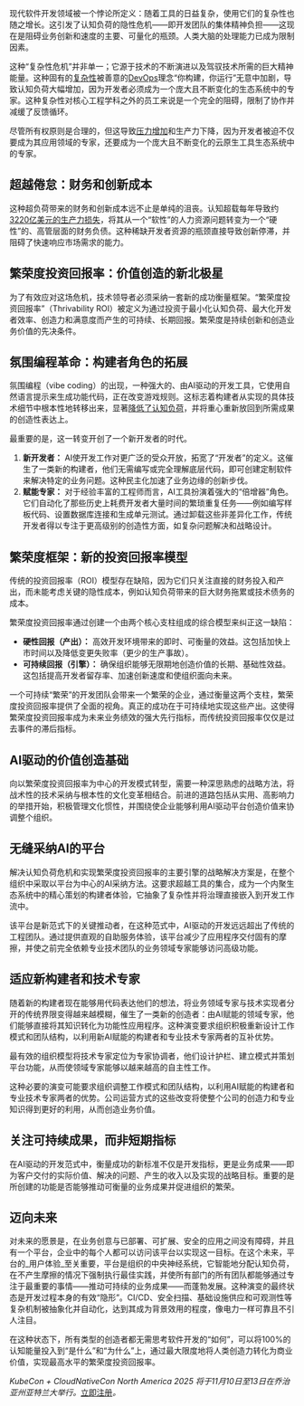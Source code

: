 现代软件开发领域被一个悖论所定义：随着工具的日益复杂，使用它们的复杂性也随之增长。这引发了认知负荷的隐性危机——即开发团队的集体精神负担——这现在是阻碍业务创新和速度的主要、可量化的瓶颈。人类大脑的处理能力已成为限制因素。

这种“复杂性危机”并非单一；它源于技术的不断演进以及驾驭技术所需的巨大精神能量。这种固有的[复杂性](https://thenewstack.io/is-ai-the-antidote-to-software-development-complexity/)被善意的[DevOps](https://thenewstack.io/introduction-to-devops/)理念“你构建，你运行”无意中加剧，导致认知负荷大幅增加，因为开发者必须成为一个庞大且不断变化的生态系统中的专家。这种复杂性对核心工程学科之外的员工来说是一个完全的阻碍，限制了协作并减缓了反馈循环。

尽管所有权原则是合理的，但这导致[压力增加](https://thenewstack.io/tech-works-how-to-identify-and-address-burnout-on-your-team/)和生产力下降，因为开发者被迫不仅要成为其应用领域的专家，还要成为一个庞大且不断变化的云原生工具生态系统中的专家。

## **超越倦怠：财务和创新成本**

这种超负荷带来的财务和创新成本远不止是单纯的沮丧。认知超载每年导致约[3220亿美元的生产力损失](https://itrevolution.com/articles/team-cognitive-load-the-hidden-crisis-in-modern-tech-organizations/)，将其从一个“软性”的人力资源问题转变为一个“硬性”的、高管层面的财务负债。这种稀缺开发者资源的瓶颈直接导致创新停滞，并阻碍了快速响应市场需求的能力。

## **繁荣度投资回报率：价值创造的新北极星**

为了有效应对这场危机，技术领导者必须采纳一套新的成功衡量框架。“繁荣度投资回报率”（Thrivability ROI）被定义为通过投资于最小化认知负荷、最大化开发者效率、创造力和满意度而产生的可持续、长期回报。繁荣度是持续创新和创造业务价值的先决条件。

## **氛围编程革命：构建者角色的拓展**

氛围编程（vibe coding）的出现，一种强大的、由AI驱动的开发工具，它使用自然语言提示来生成功能代码，正在改变游戏规则。这标志着构建者从实现的具体技术细节中根本性地转移出来，显著[降低了认知负荷](https://thenewstack.io/platform-engineering-reduces-cognitive-load-and-raises-developer-productivity/)，并将重心重新放回到所需成果的创造性表达上。

最重要的是，这一转变开创了一个新开发者的时代。

1.  **新开发者：** AI使开发工作对更广泛的受众开放，拓宽了“开发者”的定义。这催生了一类新的构建者，他们无需编写或完全理解底层代码，即可创建定制软件来解决特定的业务问题。这种民主化加速了业务边缘的创新步伐。
2.  **赋能专家：** 对于经验丰富的工程师而言，AI工具扮演着强大的“倍增器”角色。它们自动化了那些历史上耗费开发者大量时间的繁琐重复任务——例如编写样板代码、设置数据库连接和生成单元测试。通过卸载这些非差异化工作，传统开发者得以专注于更高级别的创造性方面，如复杂问题解决和战略设计。

## **繁荣度框架：新的投资回报率模型**

传统的投资回报率（ROI）模型存在缺陷，因为它们只关注直接的财务投入和产出，而未能考虑关键的隐性成本，例如认知负荷带来的巨大财务拖累或技术债务的成本。

繁荣度投资回报率通过创建一个由两个核心支柱组成的综合模型来纠正这一缺陷：

*   **硬性回报（产出）：** 高效开发环境带来的即时、可衡量的效益。这包括加快上市时间以及降低变更失败率（更少的生产事故）。
*   **可持续回报（引擎）：** 确保组织能够无限期地创造价值的长期、基础性效益。这包括提高开发者留存率、加速创新速度和使组织面向未来。

一个可持续“繁荣”的开发团队会带来一个繁荣的企业，通过衡量这两个支柱，繁荣度投资回报率提供了全面的视角。真正的成功在于可持续地实现这些产出。这使得繁荣度投资回报率成为未来业务绩效的强大先行指标，而传统投资回报率仅仅是过去事件的滞后指标。

## **AI驱动的价值创造基础**

向以繁荣度投资回报率为中心的开发模式转型，需要一种深思熟虑的战略方法，将战术性的技术采纳与根本性的文化变革相结合。前进的道路包括从实用、高影响力的举措开始，积极管理文化惯性，并围绕使企业能够利用AI驱动平台创造价值来协调整个组织。

## **无缝采纳AI的平台**

解决认知负荷危机和实现繁荣度投资回报率的主要引擎的战略解决方案是，在整个组织中采取以平台为中心的AI采纳方法。这要求超越工具的集合，成为一个内聚生态系统中的精心策划的构建者体验，它抽象了复杂性并将治理直接嵌入到开发工作流中。

该平台是新范式下的关键推动者，在这种范式中，AI驱动的开发远远超出了传统的工程团队。通过提供直观的自助服务体验，该平台减少了应用程序交付固有的摩擦，并使之前完全依赖专业技术团队的业务领域专家能够访问高级功能。

## **适应新构建者和技术专家**

随着新的构建者现在能够用代码表达他们的想法，将业务领域专家与技术实现者分开的传统界限变得越来越模糊，催生了一类新的创造者：由AI赋能的领域专家，他们能够直接将其知识转化为功能性应用程序。这种演变要求组织积极重新设计工作模式和团队结构，以利用新AI赋能的构建者和专业技术专家两者的互补优势。

最有效的组织模型将技术专家定位为专家协调者，他们设计护栏、建立模式并策划平台功能，从而使领域专家能够以越来越高的自主性工作。

这种必要的演变可能要求组织调整工作模式和团队结构，以利用AI赋能的构建者和专业技术专家两者的优势。公司运营方式的这些改变将使整个公司的创造力和专业知识得到更好的利用，从而创造业务价值。

## **关注可持续成果，而非短期指标**

在AI驱动的开发范式中，衡量成功的新标准不仅是开发指标，更是业务成果——即为客户交付的实际价值、解决的问题、产生的收入以及实现的战略目标。重要的是所创建的功能是否能够推动可衡量的业务成果并促进组织的繁荣。

## **迈向未来**

对未来的愿景是，在业务创意与已部署、可扩展、安全的应用之间没有障碍，并且有一个平台，企业中的每个人都可以访问该平台以实现这一目标。在这个未来，平台的_用户体验_至关重要，平台是组织的中央神经系统，它智能地分配认知负荷，在不产生摩擦的情况下强制执行最佳实践，并使所有部门的所有团队都能够通过专注于最重要的事情——推动可持续的业务成果——而蓬勃发展。这种演变的最终状态是开发过程本身的有效“隐形”。CI/CD、安全扫描、基础设施供应和可观测性等复杂机制被抽象化并自动化，达到其成为背景效用的程度，像电力一样可靠且不引人注目。

在这种状态下，所有类型的创造者都无需思考软件开发的“如何”，可以将100%的认知能量投入到“是什么”和“为什么”上，通过最大限度地将人类创造力转化为商业价值，实现最高水平的繁荣度投资回报率。

*KubeCon + CloudNativeCon North America 2025 将于11月10日至13日在乔治亚州亚特兰大举行。*[立即注册](https://events.linuxfoundation.org/kubecon-cloudnativecon-north-america/register/)*。*